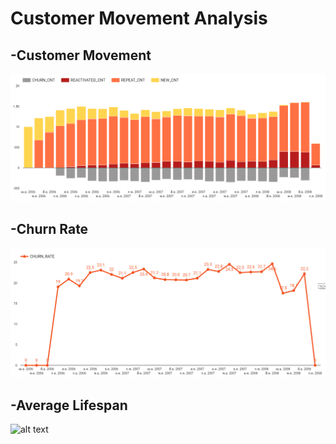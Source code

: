 
# Customer Movement Analysis


## -Customer Movement

![alt text](https://github.com/PisutSukpool/BADS7105-CRM-analytics-and-intelligence/blob/main/Homework%2010/CustomerMovement3Months.png?raw=true)


## -Churn Rate

![alt text](https://github.com/PisutSukpool/BADS7105-CRM-analytics-and-intelligence/blob/main/Homework%2010/ChurnRate3Months.png?raw=true)

## -Average Lifespan

![alt text](https://github.com/PisutSukpool/BADS7105-CRM-analytics-and-intelligence/blob/main/Homework%2010/ALT3months.png.png?raw=true)
